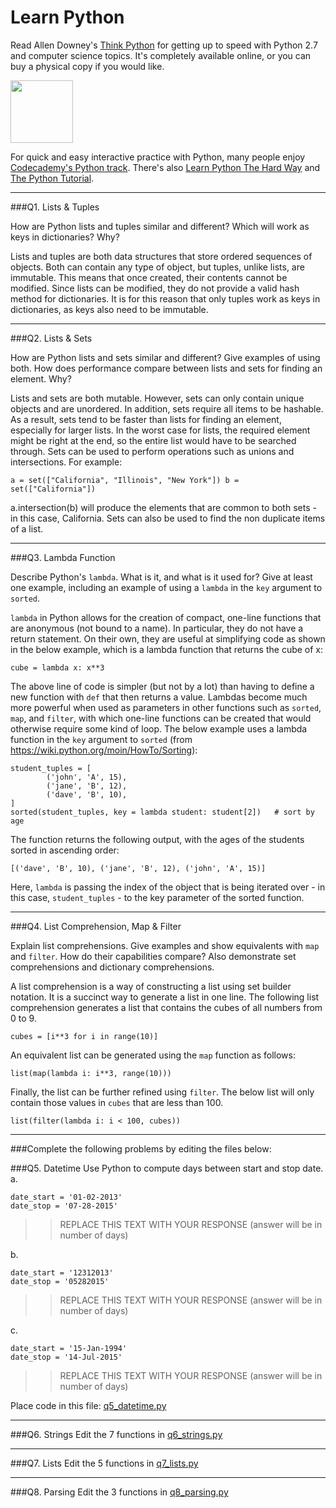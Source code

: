 # Learn Python

Read Allen Downey's [Think Python](http://www.greenteapress.com/thinkpython/) for getting up to speed with Python 2.7 and computer science topics. It's completely available online, or you can buy a physical copy if you would like.

<a href="http://www.greenteapress.com/thinkpython/"><img src="img/think_python.png" style="width: 100px;" target="_blank"></a>

For quick and easy interactive practice with Python, many people enjoy [Codecademy's Python track](http://www.codecademy.com/en/tracks/python). There's also [Learn Python The Hard Way](http://learnpythonthehardway.org/book/) and [The Python Tutorial](https://docs.python.org/2/tutorial/).

---

###Q1. Lists &amp; Tuples

How are Python lists and tuples similar and different? Which will work as keys in dictionaries? Why?

Lists and tuples are both data structures that store ordered sequences of objects. Both can contain any type of object, but tuples, unlike lists, are immutable. This means that once created, their contents cannot be modified. Since lists can be modified, they do not provide a valid hash method for dictionaries. It is for this reason that only tuples work as keys in dictionaries, as keys also need to be immutable. 

---

###Q2. Lists &amp; Sets

How are Python lists and sets similar and different? Give examples of using both. How does performance compare between lists and sets for finding an element. Why?

Lists and sets are both mutable. However, sets can only contain unique objects and are unordered. In addition, sets require all items to be hashable. As a result, sets tend to be faster than lists for finding an element, especially for larger lists. In the worst case for lists, the required element might be right at the end, so the entire list would have to be searched through. Sets can be used to perform operations such as unions and intersections. For example:

`
a = set(["California", "Illinois", "New York"])
b = set(["California"])
`


a.intersection(b) will produce the elements that are common to both sets - in this case, California. Sets can also be used to find the non duplicate items of a list. 

---

###Q3. Lambda Function

Describe Python's `lambda`. What is it, and what is it used for? Give at least one example, including an example of using a `lambda` in the `key` argument to `sorted`.

`lambda` in Python allows for the creation of compact, one-line functions that are anonymous (not bound to a name). In particular, they do not have a return statement. On their own, they are useful at simplifying code as shown in the below example, which is a lambda function that returns the cube of x:

`cube = lambda x: x**3`

The above line of code is simpler (but not by a lot) than having to define a new function with `def` that then returns a value. Lambdas become much more powerful when used as parameters in other functions such as `sorted`, `map`, and `filter`, with which one-line functions can be created that would otherwise require some kind of loop. The below example uses a lambda function in the `key` argument to `sorted` (from https://wiki.python.org/moin/HowTo/Sorting):

```
student_tuples = [
        ('john', 'A', 15),
        ('jane', 'B', 12),
        ('dave', 'B', 10),
]
sorted(student_tuples, key = lambda student: student[2])   # sort by age
```
The function returns the following output, with the ages of the students sorted in ascending order:

`[('dave', 'B', 10), ('jane', 'B', 12), ('john', 'A', 15)]`

Here, `lambda` is passing the index of the object that is being iterated over - in this case, `student_tuples` - to the key parameter of the sorted function. 


---

###Q4. List Comprehension, Map &amp; Filter

Explain list comprehensions. Give examples and show equivalents with `map` and `filter`. How do their capabilities compare? Also demonstrate set comprehensions and dictionary comprehensions.

A list comprehension is a way of constructing a list using set builder notation. It is a succinct way to generate a list in one line. The following list comprehension generates a list that contains the cubes of all numbers from 0 to 9.

`cubes = [i**3 for i in range(10)]`

An equivalent list can be generated using the `map` function as follows:

`list(map(lambda i: i**3, range(10)))`

Finally, the list can be further refined using `filter`. The below list will only contain those values in `cubes` that are less than 100.

`list(filter(lambda i: i < 100, cubes))`

---

###Complete the following problems by editing the files below:

###Q5. Datetime
Use Python to compute days between start and stop date.   
a.  

```
date_start = '01-02-2013'    
date_stop = '07-28-2015'
```

>> REPLACE THIS TEXT WITH YOUR RESPONSE (answer will be in number of days)

b.  
```
date_start = '12312013'  
date_stop = '05282015'  
```

>> REPLACE THIS TEXT WITH YOUR RESPONSE (answer will be in number of days)

c.  
```
date_start = '15-Jan-1994'      
date_stop = '14-Jul-2015'  
```

>> REPLACE THIS TEXT WITH YOUR RESPONSE  (answer will be in number of days)

Place code in this file: [q5_datetime.py](python/q5_datetime.py)

---

###Q6. Strings
Edit the 7 functions in [q6_strings.py](python/q6_strings.py)

---

###Q7. Lists
Edit the 5 functions in [q7_lists.py](python/q7_lists.py)

---

###Q8. Parsing
Edit the 3 functions in [q8_parsing.py](python/q8_parsing.py)





